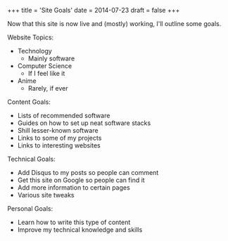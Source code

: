 +++
title = 'Site Goals'
date = 2014-07-23
draft = false
+++

Now that this site is now live and (mostly) working, I'll outline some goals.

Website Topics:

* Technology
  * Mainly software
* Computer Science
  * If I feel like it
* Anime
  * Rarely, if ever

Content Goals:

* Lists of recommended software
* Guides on how to set up neat software stacks
* Shill lesser-known software
* Links to some of my projects
* Links to interesting websites

Technical Goals:

* Add Disqus to my posts so people can comment
* Get this site on Google so people can find it
* Add more information to certain pages
* Various site tweaks

Personal Goals:

* Learn how to write this type of content
* Improve my technical knowledge and skills
